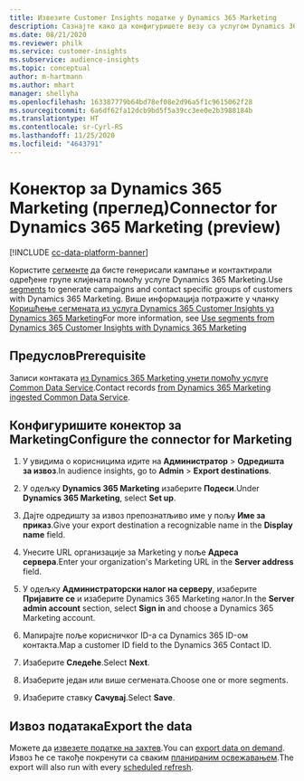 ```yaml
---
title: Извезите Customer Insights податке у Dynamics 365 Marketing
description: Сазнајте како да конфигуришете везу са услугом Dynamics 365 Marketing.
ms.date: 08/21/2020
ms.reviewer: philk
ms.service: customer-insights
ms.subservice: audience-insights
ms.topic: conceptual
author: m-hartmann
ms.author: mhart
manager: shellyha
ms.openlocfilehash: 163387779b64bd78ef08e2d96a5f1c9615062f28
ms.sourcegitcommit: 6a6df62fa12dcb9bd5f5a39cc3ee0e2b3988184b
ms.translationtype: HT
ms.contentlocale: sr-Cyrl-RS
ms.lasthandoff: 11/25/2020
ms.locfileid: "4643791"
---
```

# <a name="connector-for-dynamics-365-marketing-preview"></a><span data-ttu-id="80493-103">Конектор за Dynamics 365 Marketing (преглед)</span><span class="sxs-lookup"><span data-stu-id="80493-103">Connector for Dynamics 365 Marketing (preview)</span></span>

[!INCLUDE [cc-data-platform-banner](../includes/cc-data-platform-banner.md)]

<span data-ttu-id="80493-104">Користите [сегменте](segments.md) да бисте генерисали кампање и контактирали одређене групе клијената помоћу услуге Dynamics 365 Marketing.</span><span class="sxs-lookup"><span data-stu-id="80493-104">Use [segments](segments.md) to generate campaigns and contact specific groups of customers with Dynamics 365 Marketing.</span></span> <span data-ttu-id="80493-105">Више информација потражите у чланку [Коришћење сегмената из услуга Dynamics 365 Customer Insights уз Dynamics 365 Marketing](https://docs.microsoft.com/dynamics365/marketing/customer-insights-segments)</span><span class="sxs-lookup"><span data-stu-id="80493-105">For more information, see [Use segments from Dynamics 365 Customer Insights with Dynamics 365 Marketing](https://docs.microsoft.com/dynamics365/marketing/customer-insights-segments)</span></span>

## <a name="prerequisite"></a><span data-ttu-id="80493-106">Предуслов</span><span class="sxs-lookup"><span data-stu-id="80493-106">Prerequisite</span></span>

<span data-ttu-id="80493-107">Записи контаката [из Dynamics 365 Marketing унети помоћу услуге Common Data Service](connect-power-query.md).</span><span class="sxs-lookup"><span data-stu-id="80493-107">Contact records [from Dynamics 365 Marketing ingested Common Data Service](connect-power-query.md).</span></span>

## <a name="configure-the-connector-for-marketing"></a><span data-ttu-id="80493-108">Конфигуришите конектор за Marketing</span><span class="sxs-lookup"><span data-stu-id="80493-108">Configure the connector for Marketing</span></span>

1. <span data-ttu-id="80493-109">У увидима о корисницима идите на **Администратор** > **Одредишта за извоз**.</span><span class="sxs-lookup"><span data-stu-id="80493-109">In audience insights, go to **Admin** > **Export destinations**.</span></span>

1. <span data-ttu-id="80493-110">У одељку **Dynamics 365 Marketing** изаберите **Подеси**.</span><span class="sxs-lookup"><span data-stu-id="80493-110">Under **Dynamics 365 Marketing**, select **Set up**.</span></span>

1. <span data-ttu-id="80493-111">Дајте одредишту за извоз препознатљиво име у пољу **Име за приказ**.</span><span class="sxs-lookup"><span data-stu-id="80493-111">Give your export destination a recognizable name in the **Display name** field.</span></span>

1. <span data-ttu-id="80493-112">Унесите URL организације за Marketing у поље **Адреса сервера**.</span><span class="sxs-lookup"><span data-stu-id="80493-112">Enter your organization's Marketing URL in the **Server address** field.</span></span>

1. <span data-ttu-id="80493-113">У одељку **Администраторски налог на серверу**, изаберите **Пријавите се** и изаберите Dynamics 365 Marketing налог.</span><span class="sxs-lookup"><span data-stu-id="80493-113">In the **Server admin account** section, select **Sign in** and choose a Dynamics 365 Marketing account.</span></span>

1. <span data-ttu-id="80493-114">Мапирајте поље корисничког ID-а са Dynamics 365 ID-ом контакта.</span><span class="sxs-lookup"><span data-stu-id="80493-114">Map a customer ID field to the Dynamics 365 Contact ID.</span></span>

1. <span data-ttu-id="80493-115">Изаберите **Следеће**.</span><span class="sxs-lookup"><span data-stu-id="80493-115">Select **Next**.</span></span>

1. <span data-ttu-id="80493-116">Изаберите један или више сегмената.</span><span class="sxs-lookup"><span data-stu-id="80493-116">Choose one or more segments.</span></span>

1. <span data-ttu-id="80493-117">Изаберите ставку **Сачувај**.</span><span class="sxs-lookup"><span data-stu-id="80493-117">Select **Save**.</span></span>

## <a name="export-the-data"></a><span data-ttu-id="80493-118">Извоз података</span><span class="sxs-lookup"><span data-stu-id="80493-118">Export the data</span></span>

<span data-ttu-id="80493-119">Можете да [извезете податке на захтев](export-destinations.md).</span><span class="sxs-lookup"><span data-stu-id="80493-119">You can [export data on demand](export-destinations.md).</span></span> <span data-ttu-id="80493-120">Извоз ће се такође покренути са сваким [планираним освежавањем](system.md#schedule-tab).</span><span class="sxs-lookup"><span data-stu-id="80493-120">The export will also run with every [scheduled refresh](system.md#schedule-tab).</span></span>
